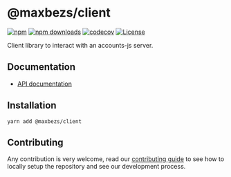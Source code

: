 # @maxbezs/client

[![npm](https://img.shields.io/npm/v/@maxbezs/client)](https://www.npmjs.com/package/@maxbezs/client)
[![npm downloads](https://img.shields.io/npm/dm/@maxbezs/client)](https://www.npmjs.com/package/@maxbezs/client)
[![codecov](https://img.shields.io/codecov/c/github/accounts-js/accounts)](https://codecov.io/gh/accounts-js/accounts)
[![License](https://img.shields.io/github/license/accounts-js/accounts)](https://github.com/accounts-js/accounts/blob/master/LICENSE)

Client library to interact with an accounts-js server.

## Documentation

- [API documentation](https://www.accountsjs.com/docs/api/client/globals)

## Installation

```
yarn add @maxbezs/client
```

## Contributing

Any contribution is very welcome, read our [contributing guide](https://github.com/accounts-js/accounts/blob/master/CONTRIBUTING.md) to see how to locally setup the repository and see our development process.
